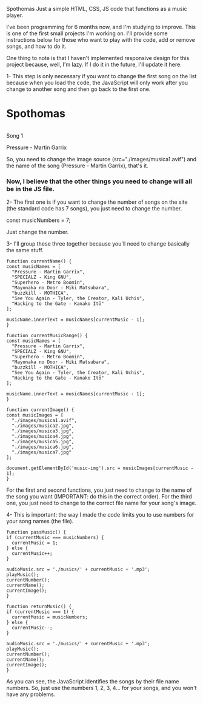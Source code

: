 Spothomas
Just a simple HTML, CSS, JS code that functions as a music player.

I've been programming for 6 months now, and I'm studying to improve. This is one of the first small projects I'm working on. I'll provide some instructions below for those who want to play with the code, add or remove songs, and how to do it.

One thing to note is that I haven't implemented responsive design for this project because, well, I'm lazy. If I do it in the future, I'll update it here.

1- This step is only necessary if you want to change the first song on the list because when you load the code, the JavaScript will only work after you change to another song and then go back to the first one.


  <div class="container-application">
  <h1>Spothomas</h1>
      <img src="" id="music-img" /)
  <div id="container-text-btn">
    <div id="container-text">
      <p id="number">Song 1</p>
      <p id="name">Pressure - Martin Garrix</p>
    </div>

So, you need to change the image source (src="./images/musica1.avif") and the name of the song (Pressure - Martin Garrix), that's it.

### Now, I believe that the other things you need to change will all be in the JS file.

2- The first one is if you want to change the number of songs on the site (the standard code has 7 songs), you just need to change the number.

  const musicNumbers = 7;

Just change the number.

3- I'll group these three together because you'll need to change basically the same stuff.

    function currentName() {
    const musicNames = [
      "Pressure - Martin Garrix",
      "SPECIALZ - King GNU",
      "Superhero - Metro Boomin",
      "Mayonaka no Door - Miki Matsubara",
      "buzzkill - MOTHICA",
      "See You Again - Tyler, the Creator, Kali Uchis",
      "Hacking to the Gate - Kanako Itō"
    ];
  
    musicName.innerText = musicNames[currentMusic - 1];
    }
  
    function currentMusicRange() {
    const musicNames = [
      "Pressure - Martin Garrix",
      "SPECIALZ - King GNU",
      "Superhero - Metro Boomin",
      "Mayonaka no Door - Miki Matsubara",
      "buzzkill - MOTHICA",
      "See You Again - Tyler, the Creator, Kali Uchis",
      "Hacking to the Gate - Kanako Itō"
    ];
  
    musicName.innerText = musicNames[currentMusic - 1];
    }
  
    function currentImage() {
    const musicImages = [
      "./images/musica1.avif",
      "./images/musica2.jpg",
      "./images/musica3.jpg",
      "./images/musica4.jpg",
      "./images/musica5.jpg",
      "./images/musica6.jpg",
      "./images/musica7.jpg"
    ];

    document.getElementById('music-img').src = musicImages[currentMusic - 1];
    }

For the first and second functions, you just need to change to the name of the song you want (IMPORTANT: do this in the correct order). For the third one, you just need to change to the correct file name for your song's image.

4- This is important: the way I made the code limits you to use numbers for your song names (the file).

    function passMusic() {
    if (currentMusic === musicNumbers) {
      currentMusic = 1;
    } else {
      currentMusic++;
    }
  
    audioMusic.src = './musics/' + currentMusic + '.mp3';
    playMusic();
    currentNumber();
    currentName();
    currentImage();
    }
  
    function returnMusic() {
    if (currentMusic === 1) {
      currentMusic = musicNumbers;
    } else {
      currentMusic--;
    }
  
    audioMusic.src = './musics/' + currentMusic + '.mp3';
    playMusic();
    currentNumber();
    currentName();
    currentImage();
    }

As you can see, the JavaScript identifies the songs by their file name numbers. So, just use the numbers 1, 2, 3, 4... for your songs, and you won't have any problems.


